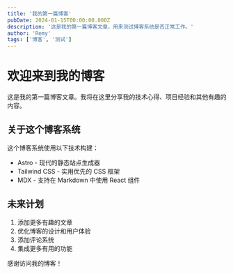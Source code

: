 ```yaml
---
title: '我的第一篇博客'
pubDate: 2024-01-15T00:00:00.000Z
description: '这是我的第一篇博客文章，用来测试博客系统是否正常工作。'
author: 'Remy'
tags: ['博客', '测试']
---
```


# 欢迎来到我的博客

这是我的第一篇博客文章。我将在这里分享我的技术心得、项目经验和其他有趣的内容。

## 关于这个博客系统

这个博客系统使用以下技术构建：

- Astro - 现代的静态站点生成器
- Tailwind CSS - 实用优先的 CSS 框架
- MDX - 支持在 Markdown 中使用 React 组件

## 未来计划

1. 添加更多有趣的文章
2. 优化博客的设计和用户体验
3. 添加评论系统
4. 集成更多有用的功能


感谢访问我的博客！ 